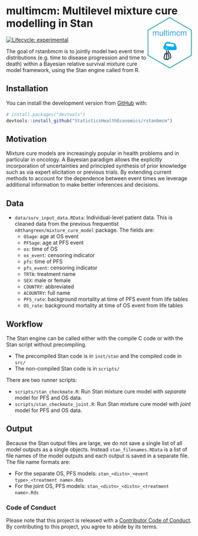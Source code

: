 
<!-- README.md is generated from README.Rmd. Please edit that file -->

# multimcm: Multilevel mixture cure modelling in Stan <img src='man/figures/hexbadge.png' align="right" height="139" />

<!-- badges: start -->

[![Lifecycle:
experimental](https://img.shields.io/badge/lifecycle-experimental-orange.svg)](https://www.tidyverse.org/lifecycle/#experimental)
<!-- badges: end -->

The goal of rstanbmcm is to jointly model two event time distributions
(e.g. time to disease progression and time to death) within a Bayesian
relative survival mixture cure model framework, using the Stan engine
called from R.

## Installation

You can install the development version from
[GitHub](https://github.com/) with:

``` r
# install.packages("devtools")
devtools::install_github("StatisticsHealthEconomics/rstanbmcm")
```

## Motivation

Mixture cure models are increasingly popular in health problems and in
particular in oncology. A Bayesian paradigm allows the explicitly
incorporation of uncertainties and principled synthesis of prior
knowledge such as via expert elicitation or previous trials. By
extending current methods to account for the dependence between event
times we leverage additional information to make better inferences and
decisions.

## Data

-   `data/surv_input_data.RData`: Individual-level patient data. This is
    cleaned data from the previous frequentist
    `n8thangreen/mixture_cure_model` package. The fields are:
    -   `OSage`: age at OS event
    -   `PFSage`: age at PFS event
    -   `os`: time of OS
    -   `os_event`: censoring indicator
    -   `pfs`: time of PFS
    -   `pfs_event`: censoring indicator
    -   `TRTA`: treatment name
    -   `SEX`: male or female
    -   `COUNTRY`: abbreviated
    -   `ACOUNTRY`: full name
    -   `PFS_rate`: background mortality at time of PFS event from life
        tables
    -   `OS_rate`: background mortality at time of OS event from life
        tables

## Workflow

The Stan engine can be called either with the compile C code or with the
Stan script without precompiling.

-   The precompiled Stan code is in `inst/stan` and the compiled code in
    `src/`
-   The non-compiled Stan code is in `scripts/`

There are two runner scripts:

-   `scripts/stan_checkmate.R`: Run Stan mixture cure model with
    *separate* model for PFS and OS data.
-   `scripts/stan_checkmate_joint.R`: Run Stan mixture cure model with
    *joint* model for PFS and OS data.

## Output

Because the Stan output files are large, we do not save a single list of
all model outputs as a single objects. Instead `stan_filenames.RData` is
a list of file names of the model outputs and each output is saved in a
separate file. The file name formats are:

-   For the separate OS, PFS models:
    `stan_<distn>_<event type>_<treatment name>.Rds`
-   For the joint OS, PFS models:
    `stan_<distn>_<distn>_<treatment name>.Rds`

### Code of Conduct

Please note that this project is released with a [Contributor Code of
Conduct](https://contributor-covenant.org/version/2/0/CODE_OF_CONDUCT.html).
By contributing to this project, you agree to abide by its terms.
